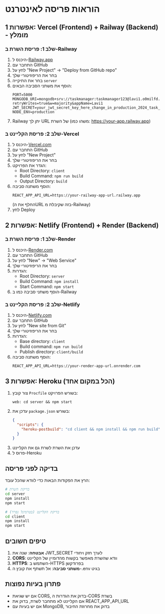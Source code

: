 # הוראות פריסה לאינטרנט

## אפשרות 1: Vercel (Frontend) + Railway (Backend) - מומלץ

### שלב 1: פריסת השרת ב-Railway

1. היכנס ל-[Railway.app](https://railway.app)
2. התחבר עם GitHub
3. לחץ על "New Project" → "Deploy from GitHub repo"
4. בחר את הריפוזיטורי שלך
5. בחר את התיקייה `server`
6. הוסף את משתני הסביבה הבאים:
   ```
   PORT=5000
   MONGODB_URI=mongodb+srv://taskmanager:taskmanager123@lavi1.o0milfd.mongodb.net/?retryWrites=true&w=majority&appName=Lavi1
   JWT_SECRET=your_jwt_secret_key_here_change_in_production_2024_task_manager_app
   NODE_ENV=production
   ```
7. Railway יתן לך URL של השרת (משהו כמו: https://your-app.railway.app)

### שלב 2: פריסת הקליינט ב-Vercel

1. היכנס ל-[Vercel.com](https://vercel.com)
2. התחבר עם GitHub
3. לחץ על "New Project"
4. בחר את הריפוזיטורי שלך
5. הגדר את הפרויקט:
   - Root Directory: `client`
   - Build Command: `npm run build`
   - Output Directory: `build`
6. הוסף משתנה סביבה:
   ```
   REACT_APP_API_URL=https://your-railway-app-url.railway.app
   ```
   (החלף את הURL בזה שקיבלת מ-Railway)
7. לחץ Deploy

## אפשרות 2: Netlify (Frontend) + Render (Backend)

### שלב 1: פריסת השרת ב-Render

1. היכנס ל-[Render.com](https://render.com)
2. התחבר עם GitHub
3. לחץ על "New" → "Web Service"
4. בחר את הריפוזיטורי שלך
5. הגדרות:
   - Root Directory: `server`
   - Build Command: `npm install`
   - Start Command: `npm start`
6. הוסף משתני סביבה כמו ב-Railway

### שלב 2: פריסת הקליינט ב-Netlify

1. היכנס ל-[Netlify.com](https://netlify.com)
2. התחבר עם GitHub
3. לחץ על "New site from Git"
4. בחר את הריפוזיטורי שלך
5. הגדרות:
   - Base directory: `client`
   - Build command: `npm run build`
   - Publish directory: `client/build`
6. הוסף משתנה סביבה:
   ```
   REACT_APP_API_URL=https://your-render-app-url.onrender.com
   ```

## אפשרות 3: Heroku (הכל במקום אחד)

1. צור קובץ `Procfile` בשורש הפרויקט:
   ```
   web: cd server && npm start
   ```
2. עדכן את `package.json` בשורש:
   ```json
   {
     "scripts": {
       "heroku-postbuild": "cd client && npm install && npm run build"
     }
   }
   ```
3. עדכן את השרת לשרת גם את הקליינט
4. פרוס ל-Heroku

## בדיקה לפני פריסה

הרץ את הפקודות הבאות כדי לוודא שהכל עובד:

```bash
# בדיקת השרת
cd server
npm install
npm start

# בדיקת הקליינט (בטרמינל נפרד)
cd client
npm install
npm start
```

## טיפים חשובים

1. **אבטחה**: שנה את JWT_SECRET לערך חזק ויחודי
2. **CORS**: וודא שהשרת מאפשר בקשות מהדומיין של הקליינט
3. **HTTPS**: השתמש ב-HTTPS בפרודקשן
4. **משתני סביבה**: אל תשתף את קובץ ה-.env בגיט

## פתרון בעיות נפוצות

- אם יש שגיאת CORS, בדוק את הגדרות ה-CORS בשרת
- אם הקליינט לא מתחבר לשרת, בדוק את REACT_APP_API_URL
- אם יש בעיות עם MongoDB, בדוק את מחרוזת החיבור
